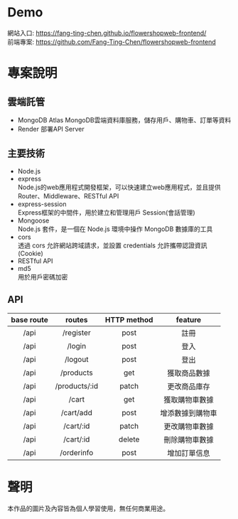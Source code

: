 Demo
===
網站入口: https://fang-ting-chen.github.io/flowershopweb-frontend/  
前端專案: https://github.com/Fang-Ting-Chen/flowershopweb-frontend

專案說明
===

雲端託管
---
* MongoDB Atlas
  MongoDB雲端資料庫服務，儲存用戶、購物車、訂單等資料
* Render
  部署API Server

主要技術
---
* Node.js
* express  
  Node.js的web應用程式開發框架，可以快速建立web應用程式，並且提供Router、Middleware、RESTful API
* express-session  
  Express框架的中間件，用於建立和管理用戶 Session(會話管理)
* Mongoose  
  Node.js 套件，是一個在 Node.js 環境中操作 MongoDB 數據庫的工具
* cors  
  透過 cors 允許網站跨域請求，並設置 credentials 允許攜帶認證資訊(Cookie)
* RESTful API
* md5  
  用於用戶密碼加密

API
--
| base route | routes | HTTP method | feature |
| :--: | :--: | :--: | :--: |
| /api | /register | post | 註冊 |
| /api | /login | post | 登入 |
| /api | /logout | post | 登出 |
| /api | /products | get | 獲取商品數據 |
| /api | /products/:id | patch | 更改商品庫存 |
| /api | /cart | get | 獲取購物車數據 |
| /api | /cart/add | post | 增添數據到購物車 |
| /api | /cart/:id | patch | 更改購物車數據 |
| /api | /cart/:id | delete | 刪除購物車數據 |
| /api | /orderinfo | post | 增加訂單信息 |  

聲明
===
本作品的圖片及內容皆為個人學習使用，無任何商業用途。

